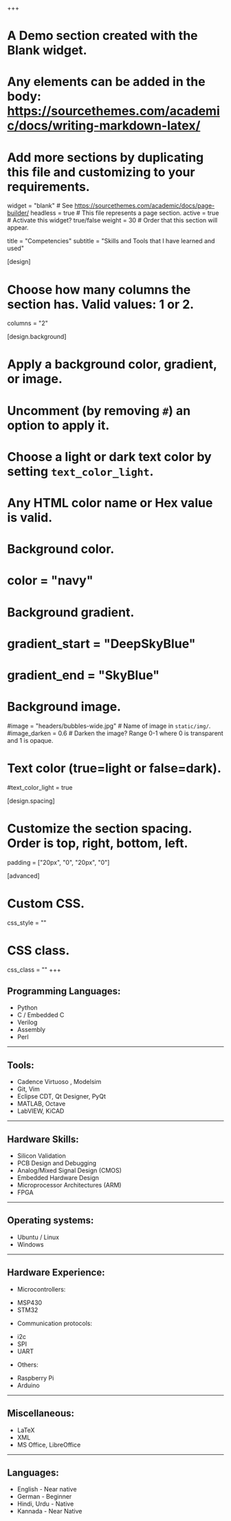 +++
# A Demo section created with the Blank widget.
# Any elements can be added in the body: https://sourcethemes.com/academic/docs/writing-markdown-latex/
# Add more sections by duplicating this file and customizing to your requirements.

widget = "blank"  # See https://sourcethemes.com/academic/docs/page-builder/
headless = true  # This file represents a page section.
active = true  # Activate this widget? true/false
weight = 30  # Order that this section will appear.

title = "Competencies"
subtitle = "Skills and Tools that I have learned and used"

[design]
  # Choose how many columns the section has. Valid values: 1 or 2.
  columns = "2"

[design.background]
  # Apply a background color, gradient, or image.
  #   Uncomment (by removing `#`) an option to apply it.
  #   Choose a light or dark text color by setting `text_color_light`.
  #   Any HTML color name or Hex value is valid.

  # Background color.
  # color = "navy"
  
  # Background gradient.
  # gradient_start = "DeepSkyBlue"
  # gradient_end = "SkyBlue"
  
  # Background image.
  #image = "headers/bubbles-wide.jpg"  # Name of image in `static/img/`.
  #image_darken = 0.6  # Darken the image? Range 0-1 where 0 is transparent and 1 is opaque.

  # Text color (true=light or false=dark).
  #text_color_light = true

[design.spacing]
  # Customize the section spacing. Order is top, right, bottom, left.
  padding = ["20px", "0", "20px", "0"]

[advanced]
 # Custom CSS. 
 css_style = ""
 
 # CSS class.
 css_class = ""
+++

Programming Languages:
----------------------

* Python
* C / Embedded C
* Verilog
* Assembly
* Perl

***

Tools:
------

* Cadence Virtuoso , Modelsim
* Git, Vim
* Eclipse CDT, Qt Designer, PyQt
* MATLAB, Octave
* LabVIEW, KiCAD

***

Hardware Skills:
----------------

* Silicon Validation
* PCB Design and Debugging
* Analog/Mixed Signal Design (CMOS)
* Embedded Hardware Design
* Microprocessor Architectures (ARM)
* FPGA

***

Operating systems:
------------------

* Ubuntu / Linux
* Windows

***

Hardware Experience:
--------------------
* Microcontrollers: 
 - MSP430
 - STM32
* Communication protocols:
 - i2c
 - SPI
 - UART
* Others:
 - Raspberry Pi
 - Arduino

***

Miscellaneous:
--------------

* LaTeX
* XML
* MS Office, LibreOffice

***

Languages:
----------

* English - Near native
* German - Beginner
* Hindi, Urdu - Native
* Kannada - Near Native
